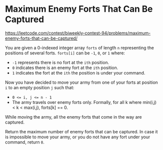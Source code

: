 # Maximum Enemy Forts That Can Be Captured

https://leetcode.com/contest/biweekly-contest-94/problems/maximum-enemy-forts-that-can-be-captured/

You are given a 0-indexed integer array `forts` of length `n` representing the positions of several forts. `forts[i]` can be `-1`, `0`, or `1` where:

- `-1` represents there is no fort at the `ith` position.
- `0` indicates there is an enemy fort at the `ith` position.
- `1` indicates the fort at the `ith` the position is under your command.

Now you have decided to move your army from one of your forts at position `i` to an empty position `j` such that:

- `0 <= i, j <= n - 1`
- The army travels over enemy forts only. Formally, for all k where min(i,j) < k < max(i,j), forts[k] == 0.

While moving the army, all the enemy forts that come in the way are captured.

Return the maximum number of enemy forts that can be captured. In case it is impossible to move your army, or you do not have any fort under your command, return `0`.
